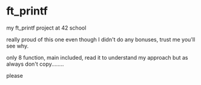 # ft_printf
my ft_printf project at 42 school

really proud of this one even though I didn't do any bonuses, trust me you'll see why.

only 8 function, main included, read it to understand my approach but as always don't copy........

please
